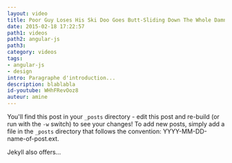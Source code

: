 ```yaml
---
layout: video
title: Poor Guy Loses His Ski Doo Goes Butt-Sliding Down The Whole Damn Mountain
date: 2015-02-18 17:22:57
path1: videos
path2: angular-js
path3:
category: videos
tags:
- angular-js
- design
intro: Paragraphe d'introduction...
description: blablabla
id-youtube: WHhFRevOoz8
auteur: amine
---
```


You'll find this post in your `_posts` directory - edit this post and re-build (or run with the `-w` switch) to see your changes!
To add new posts, simply add a file in the `_posts` directory that follows the convention: YYYY-MM-DD-name-of-post.ext.

Jekyll also offers...